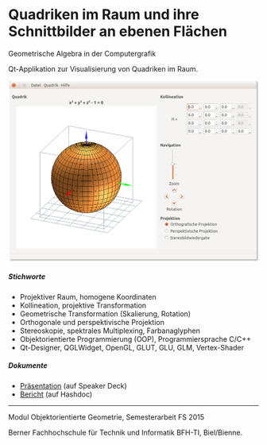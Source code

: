 # Quadriken im Raum und ihre Schnittbilder an ebenen Flächen
Geometrische Algebra in der Computergrafik

Qt-Applikation zur Visualisierung von Quadriken im Raum.

![qir GUI](doc/qir_gui.png "qir GUI")

##### Stichworte
- Projektiver Raum, homogene Koordinaten
- Kollineation, projektive Transformation
- Geometrische Transformation (Skalierung, Rotation)
- Orthogonale und perspektivische Projektion
- Stereoskopie, spektrales Multiplexing, Farbanaglyphen
- Objektorientierte Programmierung (OOP), Programmiersprache C/C++
- Qt-Designer, QGLWidget, OpenGL, GLUT, GLU, GLM, Vertex-Shader

##### Dokumente
- <a target="_blank" href="https://speakerdeck.com/brugr9/quadriken-im-raum-und-ihre-schnittbilder-an-ebenen-flachen">Präsentation</a> (auf Speaker Deck)
- <a target="_blank" href="https://www.hashdoc.com/documents/466376/quadriken-im-raum-und-ihre-schnittbilder-an-ebenen-flachen">Bericht</a> (auf Hashdoc)

<hr>

Modul Objektorientierte Geometrie, Semesterarbeit FS 2015

Berner Fachhochschule für Technik und Informatik BFH-TI, Biel/Bienne.
